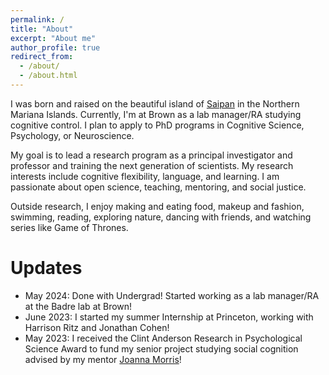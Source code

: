 ```yaml
---
permalink: /
title: "About"
excerpt: "About me"
author_profile: true
redirect_from: 
  - /about/
  - /about.html
---
```


I was born and raised on the beautiful island of [Saipan](https://en.wikipedia.org/wiki/Saipan) in the Northern Mariana Islands. Currently, I'm at Brown as a lab manager/RA studying cognitive control. I plan to apply to PhD programs in Cognitive Science, Psychology, or Neuroscience. 

My goal is to lead a research program as a principal investigator and professor and training the next generation of scientists. My research interests include cognitive flexibility, language, and learning. I am passionate about open science, teaching, mentoring, and social justice. 

Outside research, I enjoy making and eating food, makeup and fashion, swimming, reading, exploring nature, dancing with friends, and watching series like Game of Thrones. 


Updates
======
  * May 2024: Done with Undergrad! Started working as a lab manager/RA at the Badre lab at Brown!
  * June 2023: I started my summer Internship at Princeton, working with Harrison Ritz and Jonathan Cohen!
  * May 2023: I received the Clint Anderson Research in Psychological Science Award to fund my senior project studying social cognition advised by my mentor [Joanna Morris](https://psychology.providence.edu/faculty-members/joanna-morris/)!
